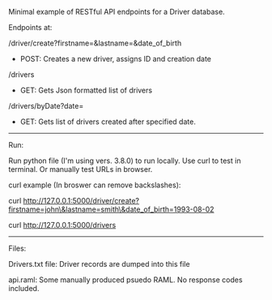 
Minimal example of RESTful API endpoints for a Driver database.

Endpoints at:

/driver/create?firstname=<first>&lastname=<last>&date_of_birth<YYYY-MM-DD>

- POST: Creates a new driver, assigns ID and creation date


/drivers

- GET: Gets Json formatted list of drivers


/drivers/byDate?date=<date>

- GET: Gets list of drivers created after specified date.

----------------------------------------------------------

Run:

Run python file (I'm using vers. 3.8.0) to run locally.
Use curl to test in terminal. Or manually test URLs in browser.


curl example (In broswer can remove backslashes):

curl http://127.0.0.1:5000/driver/create?firstname=john\&lastname=smith\&date_of_birth=1993-08-02

curl http://127.0.0.1:5000/drivers

----------------------------------------------------------

Files:

Drivers.txt file: Driver records are dumped into this file

api.raml: Some manually produced psuedo RAML. No response codes included.